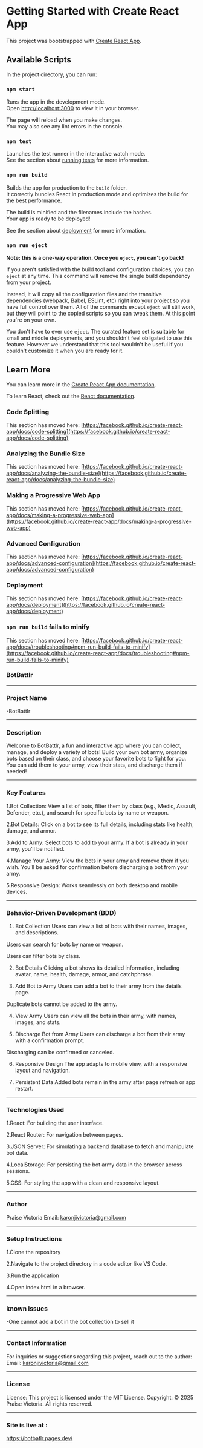 # Getting Started with Create React App

This project was bootstrapped with [Create React App](https://github.com/facebook/create-react-app).

## Available Scripts

In the project directory, you can run:

### `npm start`

Runs the app in the development mode.\
Open [http://localhost:3000](http://localhost:3000) to view it in your browser.

The page will reload when you make changes.\
You may also see any lint errors in the console.

### `npm test`

Launches the test runner in the interactive watch mode.\
See the section about [running tests](https://facebook.github.io/create-react-app/docs/running-tests) for more information.

### `npm run build`

Builds the app for production to the `build` folder.\
It correctly bundles React in production mode and optimizes the build for the best performance.

The build is minified and the filenames include the hashes.\
Your app is ready to be deployed!

See the section about [deployment](https://facebook.github.io/create-react-app/docs/deployment) for more information.

### `npm run eject`

**Note: this is a one-way operation. Once you `eject`, you can't go back!**

If you aren't satisfied with the build tool and configuration choices, you can `eject` at any time. This command will remove the single build dependency from your project.

Instead, it will copy all the configuration files and the transitive dependencies (webpack, Babel, ESLint, etc) right into your project so you have full control over them. All of the commands except `eject` will still work, but they will point to the copied scripts so you can tweak them. At this point you're on your own.

You don't have to ever use `eject`. The curated feature set is suitable for small and middle deployments, and you shouldn't feel obligated to use this feature. However we understand that this tool wouldn't be useful if you couldn't customize it when you are ready for it.

## Learn More

You can learn more in the [Create React App documentation](https://facebook.github.io/create-react-app/docs/getting-started).

To learn React, check out the [React documentation](https://reactjs.org/).

### Code Splitting

This section has moved here: [https://facebook.github.io/create-react-app/docs/code-splitting](https://facebook.github.io/create-react-app/docs/code-splitting)

### Analyzing the Bundle Size

This section has moved here: [https://facebook.github.io/create-react-app/docs/analyzing-the-bundle-size](https://facebook.github.io/create-react-app/docs/analyzing-the-bundle-size)

### Making a Progressive Web App

This section has moved here: [https://facebook.github.io/create-react-app/docs/making-a-progressive-web-app](https://facebook.github.io/create-react-app/docs/making-a-progressive-web-app)

### Advanced Configuration

This section has moved here: [https://facebook.github.io/create-react-app/docs/advanced-configuration](https://facebook.github.io/create-react-app/docs/advanced-configuration)

### Deployment

This section has moved here: [https://facebook.github.io/create-react-app/docs/deployment](https://facebook.github.io/create-react-app/docs/deployment)

### `npm run build` fails to minify

This section has moved here: [https://facebook.github.io/create-react-app/docs/troubleshooting#npm-run-build-fails-to-minify](https://facebook.github.io/create-react-app/docs/troubleshooting#npm-run-build-fails-to-minify)

### BotBattlr

---

### Project Name
-BotBattlr

---

### Description
Welcome to BotBattlr, a fun and interactive app where you can collect, manage, and deploy a variety of bots! Build your own bot army, organize bots based on their class, and choose your favorite bots to fight for you. You can add them to your army, view their stats, and discharge them if needed!



---
### Key Features
1.Bot Collection: View a list of bots, filter them by class (e.g., Medic, Assault, Defender, etc.), and search for specific bots by name or weapon.

2.Bot Details: Click on a bot to see its full details, including stats like health, damage, and armor.

3.Add to Army: Select bots to add to your army. If a bot is already in your army, you’ll be notified.

4.Manage Your Army: View the bots in your army and remove them if you wish. You’ll be asked for confirmation before discharging a bot from your army.

5.Responsive Design: Works seamlessly on both desktop and mobile devices.


---

### Behavior-Driven Development (BDD)
1. Bot Collection
Users can view a list of bots with their names, images, and descriptions.

Users can search for bots by name or weapon.

Users can filter bots by class.

2. Bot Details
Clicking a bot shows its detailed information, including avatar, name, health, damage, armor, and catchphrase.

3. Add Bot to Army
Users can add a bot to their army from the details page.

Duplicate bots cannot be added to the army.

4. View Army
Users can view all the bots in their army, with names, images, and stats.

5. Discharge Bot from Army
Users can discharge a bot from their army with a confirmation prompt.

Discharging can be confirmed or canceled.

6. Responsive Design
The app adapts to mobile view, with a responsive layout and navigation.

7. Persistent Data
Added bots remain in the army after page refresh or app restart.


---

### Technologies Used
1.React: For building the user interface.

2.React Router: For navigation between pages.

3.JSON Server: For simulating a backend database to fetch and manipulate bot data.

4.LocalStorage: For persisting the bot army data in the browser across sessions.

5.CSS: For styling the app with a clean and responsive layout.


---
### Author

Praise Victoria
Email: karonjivictoria@gmail.com

---
 ### Setup Instructions

1.Clone the repository

2.Navigate to the project directory in a code editor like VS Code.

3.Run the application

4.Open index.html in a browser.

---

### known issues
-One cannot add a bot in the bot collection to sell it

---


### Contact Information

For inquiries or suggestions regarding this project, reach out to the author:
Email: karonjivictoria@gmail.com

---


 ### License

License: This project is licensed under the MIT License.
Copyright: © 2025 Praise Victoria. All rights reserved.



---

### Site is live at :

https://botbatlr.pages.dev/
